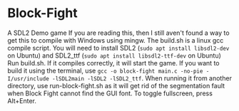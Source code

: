 # Block-Fight
A SDL2 Demo game
If you are reading this, then I still aven't found a way to get this to compile with Windows using mingw.
The build.sh is a linux gcc compile script.
You will need to install SDL2 (`sudo apt install libsdl2-dev` on Ubuntu) and SDL2_ttf (`sudo apt install libsdl2-ttf-dev` on Ubuntu)
Run build.sh. If it compiles correctly, it will start the game.
If you want to build it using the terminal, use `gcc -o block-fight main.c -no-pie -I/usr/include -lSDL2main -lSDL2 -lSDL2_ttf`.
When running it from another directory, use run-block-fight.sh as it will get rid of the segmentation fault when Block Fight cannot find the GUI font.
To toggle fullscreen, press Alt+Enter.
